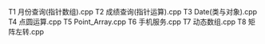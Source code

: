 T1 月份查询(指针数组).cpp
T2 成绩查询(指针运算).cpp
T3 Date(类与对象).cpp
T4 点圆运算.cpp
T5 Point_Array.cpp
T6 手机服务.cpp
T7 动态数组.cpp
T8 矩阵左转.cpp
